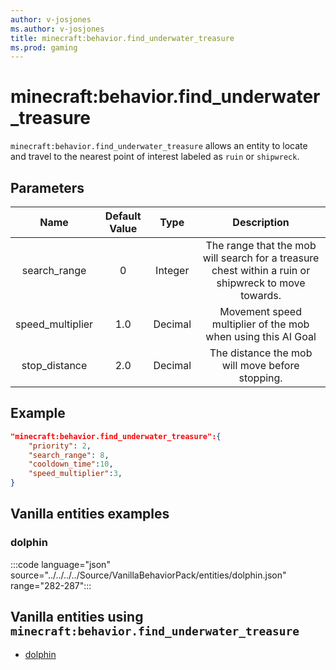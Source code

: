 ```yaml
---
author: v-josjones
ms.author: v-josjones
title: minecraft:behavior.find_underwater_treasure
ms.prod: gaming
---
```


# minecraft:behavior.find_underwater_treasure

`minecraft:behavior.find_underwater_treasure` allows an entity to locate and travel to the nearest point of interest labeled as `ruin` or `shipwreck`.

## Parameters

|Name |Default Value  |Type  |Description  |
|:---------:|:---------:|:---------:|:---------:|
|search_range| 0| Integer| The range that the mob will search for a treasure chest within a ruin or shipwreck to move towards. |
|speed_multiplier| 1.0| Decimal| Movement speed multiplier of the mob when using this AI Goal |
|stop_distance| 2.0| Decimal| The distance the mob will move before stopping. |

## Example

```json
"minecraft:behavior.find_underwater_treasure":{
    "priority": 2,
    "search_range": 8,
    "cooldown_time":10,
    "speed_multiplier":3,
}
```

## Vanilla entities examples

### dolphin

:::code language="json" source="../../../../Source/VanillaBehaviorPack/entities/dolphin.json" range="282-287":::

## Vanilla entities using `minecraft:behavior.find_underwater_treasure`

- [dolphin](../../../../Source/VanillaBehaviorPack_Snippets/entities/dolphin.md)
